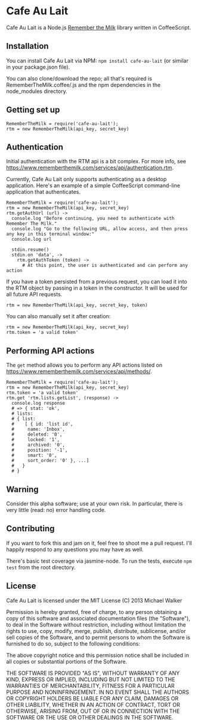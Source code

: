# Cafe Au Lait
Cafe Au Lait is a Node.js [Remember the Milk](rememberthemilk.com) library written in CoffeeScript.

## Installation
You can install Cafe Au Lait via NPM:
`npm install cafe-au-lait` (or similar in your package.json file).

You can also clone/download the repo; all that's required is RememberTheMilk.coffee/.js and the npm dependencies in the node_modules directory.

## Getting set up
```
RememberTheMilk = require('cafe-au-lait');
rtm = new RememberTheMilk(api_key, secret_key)
```


## Authentication
Initial authentication with the RTM api is a bit complex. For more info, see https://www.rememberthemilk.com/services/api/authentication.rtm.

Currently, Cafe Au Lait only supports authenticating as a desktop application. Here's an example of a simple CoffeeScript command-line application that authenticates.

```
RememberTheMilk = require('cafe-au-lait');
rtm = new RememberTheMilk(api_key, secret_key)
rtm.getAuthUrl (url) ->
  console.log "Before continuing, you need to authenticate with Remember The Milk."
  console.log "Go to the following URL, allow access, and then press any key in this terminal window:"
  console.log url
  
  stdin.resume()
  stdin.on 'data', ->
    rtm.getAuthToken (token) ->
      # At this point, the user is authenticated and can perform any action
```

If you have a token persisted from a previous request, you can load it into the RTM object by passing in a token in the constructor. It will be used for all future API requests.

`rtm = new RememberTheMilk(api_key, secret_key, token)`

You can also manually set it after creation:

```
rtm = new RememberTheMilk(api_key, secret_key)
rtm.token = 'a valid token'
```

## Performing API actions
The `get` method allows you to perform any API actions listed on https://www.rememberthemilk.com/services/api/methods/.

```
RememberTheMilk = require('cafe-au-lait');
rtm = new RememberTheMilk(api_key, secret_key)
rtm.token = 'a valid token'
rtm.get 'rtm.lists.getList', (response) ->
  console.log response
  # => { stat: 'ok',
  # lists:
  # { list:
  #    [ { id: 'list id',
  #     name: 'Inbox',
  #     deleted: '0',
  #     locked: '1',
  #     archived: '0',
  #     position: '-1',
  #     smart: '0',
  #     sort_order: '0' }, ...]
  #   }
  # }
```

## Warning
Consider this alpha software; use at your own risk. In particular, there is very little (read: no) error handling code. 

## Contributing
If you want to fork this and jam on it, feel free to shoot me a pull request. I'll happily respond to any questions you may have as well.

There's basic test coverage via jasmine-node. To run the tests, execute `npm test` from the root directory.

## License
Cafe Au Lait is licensed under the MIT License
(C) 2013 Michael Walker

Permission is hereby granted, free of charge, to any person obtaining a copy of this software and associated documentation files (the "Software"), to deal in the Software without restriction, including without limitation the rights to use, copy, modify, merge, publish, distribute, sublicense, and/or sell copies of the Software, and to permit persons to whom the Software is furnished to do so, subject to the following conditions:

The above copyright notice and this permission notice shall be included in all copies or substantial portions of the Software.

THE SOFTWARE IS PROVIDED "AS IS", WITHOUT WARRANTY OF ANY KIND, EXPRESS OR IMPLIED, INCLUDING BUT NOT LIMITED TO THE WARRANTIES OF MERCHANTABILITY, FITNESS FOR A PARTICULAR PURPOSE AND NONINFRINGEMENT. IN NO EVENT SHALL THE AUTHORS OR COPYRIGHT HOLDERS BE LIABLE FOR ANY CLAIM, DAMAGES OR OTHER LIABILITY, WHETHER IN AN ACTION OF CONTRACT, TORT OR OTHERWISE, ARISING FROM, OUT OF OR IN CONNECTION WITH THE SOFTWARE OR THE USE OR OTHER DEALINGS IN THE SOFTWARE.
